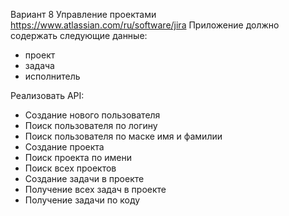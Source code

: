Вариант 8
Управление проектами
https://www.atlassian.com/ru/software/jira
Приложение должно содержать следующие данные:
- проект
 - задача
 - исполнитель

Реализовать API:
- Создание нового пользователя
- Поиск пользователя по логину
- Поиск пользователя по маске имя и фамилии
- Создание проекта
- Поиск проекта по имени
- Поиск всех проектов
- Создание задачи в проекте
- Получение всех задач в проекте
- Получение задачи по коду
